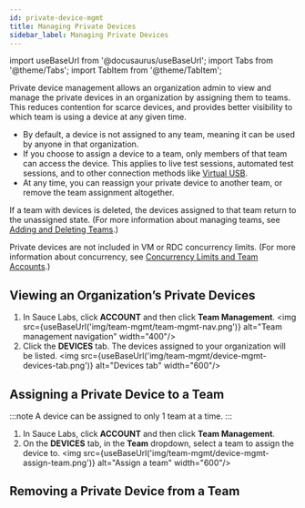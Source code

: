 ```yaml
---
id: private-device-mgmt
title: Managing Private Devices
sidebar_label: Managing Private Devices
---
```

import useBaseUrl from '@docusaurus/useBaseUrl';
import Tabs from '@theme/Tabs';
import TabItem from '@theme/TabItem';

Private device management allows an organization admin to view and manage the private devices in an organization by assigning them to teams. This reduces contention for scarce devices, and provides better visibility to which team is using a device at any given time.

* By default, a device is not assigned to any team, meaning it can be used by anyone in that organization.
* If you choose to assign a device to a team, only members of that team can access the device. This applies to live test sessions, automated test sessions, and to other connection methods like [Virtual USB](/mobile-apps/virtual-usb).
* At any time, you can reassign your private device to another team, or remove the team assignment altogether.

If a team with devices is deleted, the devices assigned to that team return to the unassigned state. (For more information about managing teams, see [Adding and Deleting Teams](/basics/acct-team-mgmt/adding-deleting-teams).)

Private devices are not included in VM or RDC concurrency limits. (For more information about concurrency, see [Concurrency Limits and Team Accounts](/basics/acct-team-mgmt/concurrency-limits).)

## Viewing an Organization’s Private Devices
1. In Sauce Labs, click **ACCOUNT** and then click **Team Management**.
<img src={useBaseUrl('img/team-mgmt/team-mgmt-nav.png')} alt="Team management navigation" width="400"/>
2. Click the **DEVICES** tab. The devices assigned to your organization will be listed.
<img src={useBaseUrl('img/team-mgmt/device-mgmt-devices-tab.png')} alt="Devices tab" width="600"/>

## Assigning a Private Device to a Team
:::note
A device can be assigned to only 1 team at a time.
:::
1. In Sauce Labs, click **ACCOUNT** and then click **Team Management**.
2. On the **DEVICES** tab, in the **Team** dropdown, select a team to assign the device to.
<img src={useBaseUrl('img/team-mgmt/device-mgmt-assign-team.png')} alt="Assign a team" width="600"/>

## Removing a Private Device from a Team
